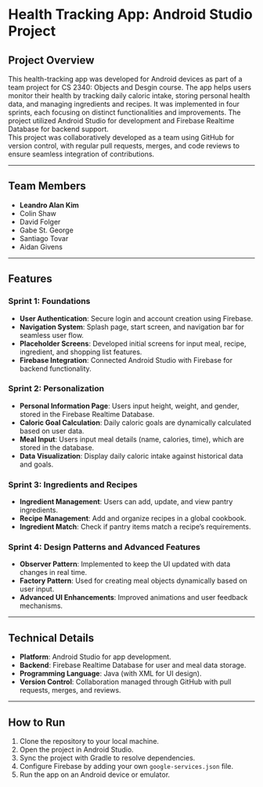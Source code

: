 # Health Tracking App: Android Studio Project

## Project Overview
This health-tracking app was developed for Android devices as part of a team project for CS 2340: Objects and Desgin course. The app helps users monitor their health by tracking daily caloric intake, storing personal health data, and managing ingredients and recipes. It was implemented in four sprints, each focusing on distinct functionalities and improvements. The project utilized Android Studio for development and Firebase Realtime Database for backend support.  
This project was collaboratively developed as a team using GitHub for version control, with regular pull requests, merges, and code reviews to ensure seamless integration of contributions.

---

## Team Members
- **Leandro Alan Kim**
- Colin Shaw
- David Folger
- Gabe St. George
- Santiago Tovar
- Aidan Givens

---

## Features

### Sprint 1: Foundations
- **User Authentication**: Secure login and account creation using Firebase.
- **Navigation System**: Splash page, start screen, and navigation bar for seamless user flow.
- **Placeholder Screens**: Developed initial screens for input meal, recipe, ingredient, and shopping list features.
- **Firebase Integration**: Connected Android Studio with Firebase for backend functionality.

### Sprint 2: Personalization
- **Personal Information Page**: Users input height, weight, and gender, stored in the Firebase Realtime Database.
- **Caloric Goal Calculation**: Daily caloric goals are dynamically calculated based on user data.
- **Meal Input**: Users input meal details (name, calories, time), which are stored in the database.
- **Data Visualization**: Display daily caloric intake against historical data and goals.

### Sprint 3: Ingredients and Recipes
- **Ingredient Management**: Users can add, update, and view pantry ingredients.
- **Recipe Management**: Add and organize recipes in a global cookbook.
- **Ingredient Match**: Check if pantry items match a recipe’s requirements.

### Sprint 4: Design Patterns and Advanced Features
- **Observer Pattern**: Implemented to keep the UI updated with data changes in real time.
- **Factory Pattern**: Used for creating meal objects dynamically based on user input.
- **Advanced UI Enhancements**: Improved animations and user feedback mechanisms.

---

## Technical Details
- **Platform**: Android Studio for app development.
- **Backend**: Firebase Realtime Database for user and meal data storage.
- **Programming Language**: Java (with XML for UI design).
- **Version Control**: Collaboration managed through GitHub with pull requests, merges, and reviews.

---

## How to Run
1. Clone the repository to your local machine.
2. Open the project in Android Studio.
3. Sync the project with Gradle to resolve dependencies.
4. Configure Firebase by adding your own `google-services.json` file.
5. Run the app on an Android device or emulator.
